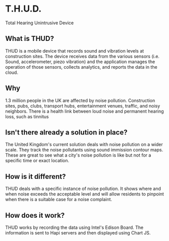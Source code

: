 # T.H.U.D.
Total Hearing Unintrusive Device
<br />
<a href='http://i.imgur.com/VUqqqaC' title=''><img src='http://i.imgur.com/VUqqqaC.jpg' alt='' title='Hosted by imgur.com' /></a>
<br />
## What is THUD?
THUD is a mobile device that records sound and vibration levels at construction sites. The device receives data from the various sensors (i.e. Sound, accelerometer, piezo vibration) and the application manages the operation of those sensors, collects analytics, and reports the data in the cloud. 

## Why
1.3 million people in the UK are affected by noise pollution. Construction sites, pubs, clubs, transport hubs, entertainment venues, traffic, and noisy neighbors. There is a health link between loud noise and permanent hearing loss, such as tinnitus 

## Isn't there already a solution in place?
The United Kingdom's current solution deals with noise pollution on a wider scale. They track the noise pollutants using sound immission contour maps. These are great to see what a city's noise pollution is like but not for a specific time or exact location. 

## How is it different?
THUD deals with a specific instance of noise pollution. It shows where and when noise exceeds the acceptable level and will allow residents to pinpoint when there is a suitable case for a noise complaint. 

## How does it work?
THUD works by recording the data using Intel's Edison Board. The information is sent to Hapi servers and then displayed using Chart JS. 

